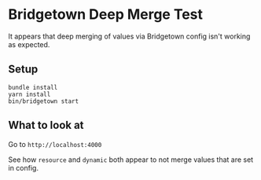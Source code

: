 # Bridgetown Deep Merge Test

It appears that deep merging of values via Bridgetown config isn't working as expected.


## Setup

```shell
bundle install
yarn install
bin/bridgetown start
```


## What to look at

Go to `http://localhost:4000`

See how `resource` and `dynamic` both appear to not merge values that are set in config.